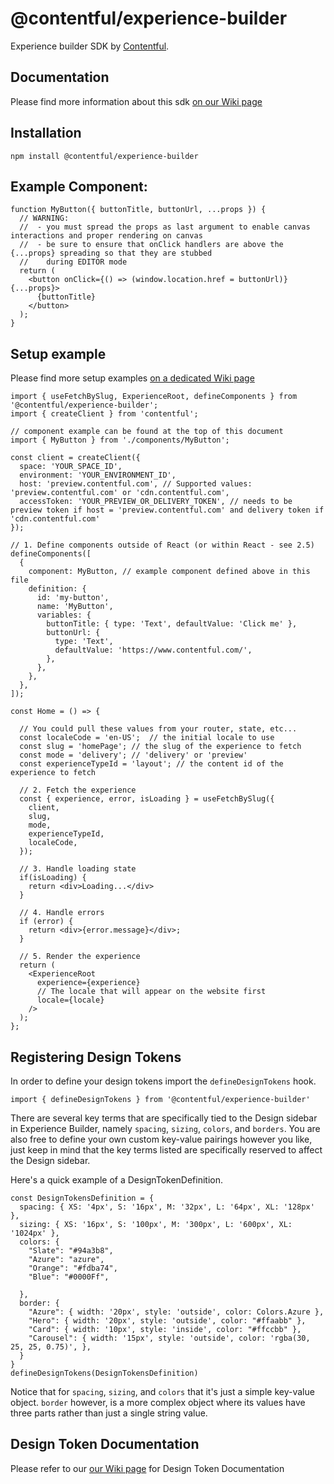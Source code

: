 # @contentful/experience-builder

Experience builder SDK by [Contentful](https://www.contentful.com/).

## Documentation

Please find more information about this sdk [on our Wiki page](https://github.com/contentful/experience-builder/wiki)

## Installation

```
npm install @contentful/experience-builder
```

## Example Component:

```tsx
function MyButton({ buttonTitle, buttonUrl, ...props }) {
  // WARNING:
  //  - you must spread the props as last argument to enable canvas interactions and proper rendering on canvas
  //  - be sure to ensure that onClick handlers are above the {...props} spreading so that they are stubbed
  //    during EDITOR mode
  return (
    <button onClick={() => (window.location.href = buttonUrl)} {...props}>
      {buttonTitle}
    </button>
  );
}
```

## Setup example

Please find more setup examples [on a dedicated Wiki page](https://github.com/contentful/experience-builder/wiki/Setup-examples)

```tsx
import { useFetchBySlug, ExperienceRoot, defineComponents } from '@contentful/experience-builder';
import { createClient } from 'contentful';

// component example can be found at the top of this document
import { MyButton } from './components/MyButton';

const client = createClient({
  space: 'YOUR_SPACE_ID',
  environment: 'YOUR_ENVIRONMENT_ID',
  host: 'preview.contentful.com', // Supported values: 'preview.contentful.com' or 'cdn.contentful.com',
  accessToken: 'YOUR_PREVIEW_OR_DELIVERY_TOKEN', // needs to be preview token if host = 'preview.contentful.com' and delivery token if 'cdn.contentful.com'
});

// 1. Define components outside of React (or within React - see 2.5)
defineComponents([
  {
    component: MyButton, // example component defined above in this file
    definition: {
      id: 'my-button',
      name: 'MyButton',
      variables: {
        buttonTitle: { type: 'Text', defaultValue: 'Click me' },
        buttonUrl: {
          type: 'Text',
          defaultValue: 'https://www.contentful.com/',
        },
      },
    },
  },
]);

const Home = () => {

  // You could pull these values from your router, state, etc...
  const localeCode = 'en-US';  // the initial locale to use
  const slug = 'homePage'; // the slug of the experience to fetch
  const mode = 'delivery'; // 'delivery' or 'preview'
  const experienceTypeId = 'layout'; // the content id of the experience to fetch

  // 2. Fetch the experience
  const { experience, error, isLoading } = useFetchBySlug({
    client,
    slug,
    mode,
    experienceTypeId,
    localeCode,
  });

  // 3. Handle loading state
  if(isLoading) {
    return <div>Loading...</div>
  }

  // 4. Handle errors
  if (error) {
    return <div>{error.message}</div>;
  }

  // 5. Render the experience
  return (
    <ExperienceRoot
      experience={experience}
      // The locale that will appear on the website first
      locale={locale}
    />
  );
};
```


## Registering Design Tokens

In order to define your design tokens import the `defineDesignTokens` hook.
```
import { defineDesignTokens } from '@contentful/experience-builder'
```

There are several key terms that are specifically tied to the Design sidebar in Experience Builder, namely `spacing`, `sizing`, `colors`, and `borders`. You are also free to define your own custom key-value pairings however you like, just keep in mind that the key terms listed are specifically reserved to affect the Design sidebar.

Here's a quick example of a DesignTokenDefinition.
```
const DesignTokensDefinition = {
  spacing: { XS: '4px', S: '16px', M: '32px', L: '64px', XL: '128px' },
  sizing: { XS: '16px', S: '100px', M: '300px', L: '600px', XL: '1024px' },
  colors: {
    "Slate": "#94a3b8",
    "Azure": "azure",
    "Orange": "#fdba74",
    "Blue": "#0000Ff",

  },
  border: {
    "Azure": { width: '20px', style: 'outside', color: Colors.Azure },
    "Hero": { width: '20px', style: 'outside', color: "#ffaabb" },
    "Card": { width: '10px', style: 'inside', color: "#ffccbb" },
    "Carousel": { width: '15px', style: 'outside', color: 'rgba(30, 25, 25, 0.75)', },
  }
}
defineDesignTokens(DesignTokensDefinition)
```

Notice that for `spacing`, `sizing`, and `colors` that it's just a simple key-value object. `border` however, is a more complex object where its values have three parts rather than just a single string value.

## Design Token Documentation
Please refer to our [our Wiki page](https://github.com/contentful/experience-builder/wiki#design-token-documentation) for Design Token Documentation
